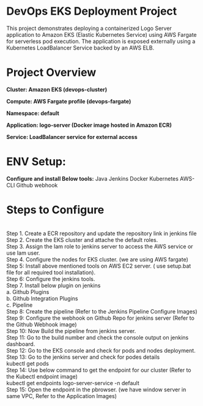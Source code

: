 <h1>DevOps EKS Deployment Project </h1>
This project demonstrates deploying a containerized Logo Server application to Amazon EKS (Elastic Kubernetes Service) using AWS Fargate for serverless pod execution.
The application is exposed externally using a Kubernetes LoadBalancer Service backed by an AWS ELB.

<h1>Project Overview</h1>

<b>Cluster: Amazon EKS (devops-cluster)

Compute: AWS Fargate profile (devops-fargate)

Namespace: default

Application: logo-server (Docker image hosted in Amazon ECR)

Service: LoadBalancer service for external access</b>

<h1>ENV Setup:</h1>
<b>Configure and install Below tools:</b>
Java
Jenkins
Docker
Kubernetes
AWS-CLI
Github webhook

<H1>Steps to Configure</H1>
<br>Step 1. Create a ECR repository and update the repository link in jenkins file<br>
Step 2. Create the EKS cluster and attache the default roles.<br>
Step 3. Assign the Iam role to jenkins server to access the AWS service or use Iam user.<br>
Step 4. Configure the nodes for EKS cluster. (we are using AWS fargate)<br>
Step 5: Install above mentioned tools on AWS EC2 server. ( use setup.bat file for all required tool installation).<br>
Step 6: Configure the jenkins tools.<br>
Step 7. Install below plugin on jenkins<br>
  a. Github Plugins<br>
  b. Github Integration Plugins<br>
  c. Pipeline<br>
Step 8: Create the pipeline (Refer to the Jenkins Pipeline Configure Images)<br>
Step 9: Configure the webhook on Github Repo for jenkins server (Refer to the Github Webhook image)<br>
Step 10: Now Build the pipeline from jenkins server.<br>
Step 11: Go to the build number and check the console output on jenkins dashboard.<br>
Step 12: Go to the EKS console and check for pods and nodes deployment.<br>
Step 13: Go to the jenkins server and check for podes details<br>
 kubectl get pods<br>
Step 14: Use below command to get the endpoint for our cluster (Refer to the Kubectl endpoint image)<br>
  kubectl get endpoints logo-server-service -n default<br>
Step 15: Open the endpoint in the pbrowser. (we have window server in same VPC, Refer to the Application Images)<br>

